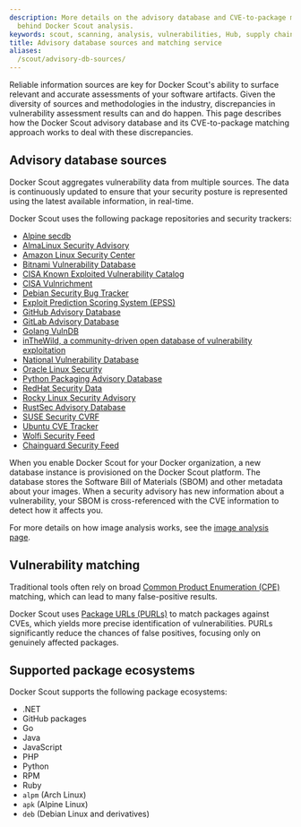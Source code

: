 ```yaml
---
description: More details on the advisory database and CVE-to-package matching service
  behind Docker Scout analysis.
keywords: scout, scanning, analysis, vulnerabilities, Hub, supply chain, security, packages, repositories, ecosystem
title: Advisory database sources and matching service
aliases:
  /scout/advisory-db-sources/
---
```


Reliable information sources are key for Docker Scout's ability to
surface relevant and accurate assessments of your software artifacts.
Given the diversity of sources and methodologies in the industry,
discrepancies in vulnerability assessment results can and do happen.
This page describes how the Docker Scout advisory database
and its CVE-to-package matching approach works to deal with these discrepancies.

## Advisory database sources

Docker Scout aggregates vulnerability data from multiple sources.
The data is continuously updated to ensure that your security posture
is represented using the latest available information, in real-time.

Docker Scout uses the following package repositories and security trackers:

- [Alpine secdb](https://secdb.alpinelinux.org/)
- [AlmaLinux Security Advisory](https://errata.almalinux.org/)
- [Amazon Linux Security Center](https://alas.aws.amazon.com/)
- [Bitnami Vulnerability Database](https://github.com/bitnami/vulndb)
- [CISA Known Exploited Vulnerability
  Catalog](https://www.cisa.gov/known-exploited-vulnerabilities-catalog)
- [CISA Vulnrichment](https://github.com/cisagov/vulnrichment)
- [Debian Security Bug Tracker](https://security-tracker.debian.org/tracker/)
- [Exploit Prediction Scoring System (EPSS)](https://api.first.org/epss/)
- [GitHub Advisory Database](https://github.com/advisories/)
- [GitLab Advisory
  Database](https://gitlab.com/gitlab-org/advisories-community/)
- [Golang VulnDB](https://github.com/golang/vulndb)
- [inTheWild, a community-driven open database of vulnerability
  exploitation](https://github.com/gmatuz/inthewilddb)
- [National Vulnerability Database](https://nvd.nist.gov/)
- [Oracle Linux Security](https://linux.oracle.com/security/)
- [Python Packaging Advisory
  Database](https://github.com/pypa/advisory-database)
- [RedHat Security Data](https://www.redhat.com/security/data/metrics/)
- [Rocky Linux Security Advisory](https://errata.rockylinux.org/)
- [RustSec Advisory Database](https://github.com/rustsec/advisory-db)
- [SUSE Security CVRF](http://ftp.suse.com/pub/projects/security/cvrf/)
- [Ubuntu CVE Tracker](https://people.canonical.com/~ubuntu-security/cve/)
- [Wolfi Security Feed](https://packages.wolfi.dev/os/security.json)
- [Chainguard Security Feed](https://packages.cgr.dev/chainguard/osv/all.json)

When you enable Docker Scout for your Docker organization,
a new database instance is provisioned on the Docker Scout platform.
The database stores the Software Bill of Materials (SBOM) and other metadata about your images.
When a security advisory has new information about a vulnerability,
your SBOM is cross-referenced with the CVE information to detect how it affects you.

For more details on how image analysis works, see the [image analysis page](../../../manuals/scout/explore/analysis.md).

## Vulnerability matching

Traditional tools often rely on broad [Common Product Enumeration (CPE)](https://en.wikipedia.org/wiki/Common_Platform_Enumeration) matching,
which can lead to many false-positive results.

Docker Scout uses [Package URLs (PURLs)](https://github.com/package-url/purl-spec)
to match packages against CVEs, which yields more precise identification of vulnerabilities.
PURLs significantly reduce the chances of false positives, focusing only on genuinely affected packages.

## Supported package ecosystems

Docker Scout supports the following package ecosystems:

- .NET
- GitHub packages
- Go
- Java
- JavaScript
- PHP
- Python
- RPM
- Ruby
- `alpm` (Arch Linux)
- `apk` (Alpine Linux)
- `deb` (Debian Linux and derivatives)
